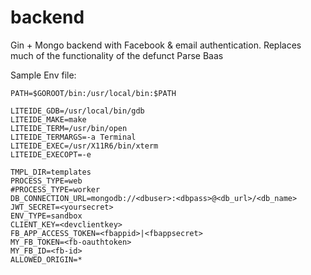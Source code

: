 # backend
Gin + Mongo backend with Facebook &amp; email authentication. Replaces much of the functionality of the defunct Parse Baas

Sample Env file:
```
PATH=$GOROOT/bin:/usr/local/bin:$PATH

LITEIDE_GDB=/usr/local/bin/gdb
LITEIDE_MAKE=make
LITEIDE_TERM=/usr/bin/open
LITEIDE_TERMARGS=-a Terminal
LITEIDE_EXEC=/usr/X11R6/bin/xterm
LITEIDE_EXECOPT=-e

TMPL_DIR=templates
PROCESS_TYPE=web
#PROCESS_TYPE=worker
DB_CONNECTION_URL=mongodb://<dbuser>:<dbpass>@<db_url>/<db_name>
JWT_SECRET=<yoursecret>
ENV_TYPE=sandbox
CLIENT_KEY=<devclientkey>
FB_APP_ACCESS_TOKEN=<fbappid>|<fbappsecret>
MY_FB_TOKEN=<fb-oauthtoken>
MY_FB_ID=<fb-id>
ALLOWED_ORIGIN=*
```

